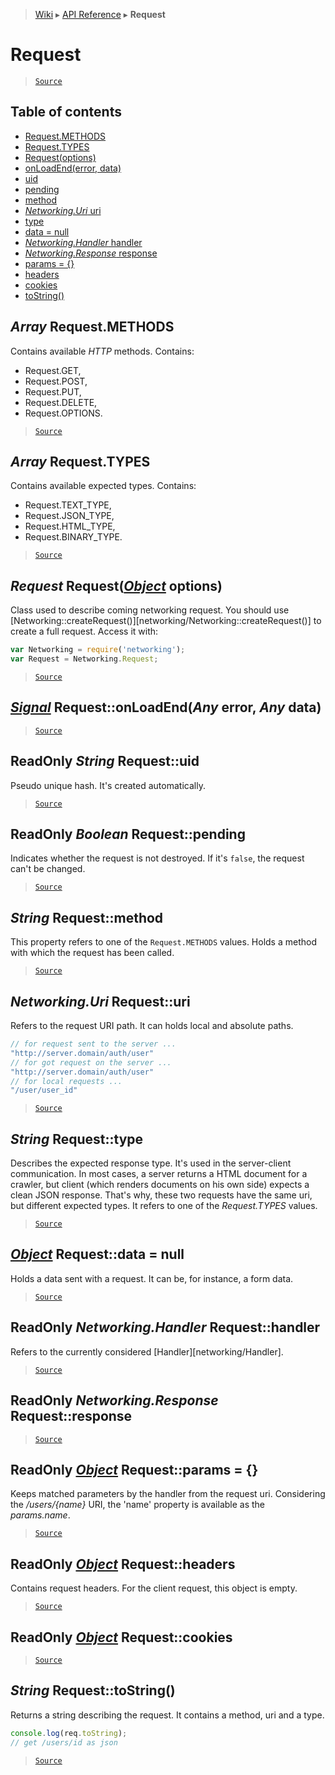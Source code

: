 > [Wiki](Home) ▸ [API Reference](API-Reference) ▸ **Request**

Request
=======

> [`Source`](/Neft-io/neft/tree/master/src/networking/request.litcoffee#request)

## Table of contents
  * [Request.METHODS](#array-requestmethods)
  * [Request.TYPES](#array-requesttypes)
  * [Request(options)](#request-requestobject-options)
  * [onLoadEnd(error, data)](#signal-requestonloadendany-error-any-data)
  * [uid](#readonly-string-requestuid)
  * [pending](#readonly-boolean-requestpending)
  * [method](#string-requestmethod)
  * [*Networking.Uri* uri](#networkinguri-requesturi)
  * [type](#string-requesttype)
  * [data = null](#object-requestdata--null)
  * [*Networking.Handler* handler](#readonly-networkinghandler-requesthandler)
  * [*Networking.Response* response](#readonly-networkingresponse-requestresponse)
  * [params = {}](#readonly-object-requestparams--)
  * [headers](#readonly-object-requestheaders)
  * [cookies](#readonly-object-requestcookies)
  * [toString()](#string-requesttostring)

*Array* Request.METHODS
-----------------------

Contains available *HTTP* methods.
Contains:
 - Request.GET,
 - Request.POST,
 - Request.PUT,
 - Request.DELETE,
 - Request.OPTIONS.

> [`Source`](/Neft-io/neft/tree/master/src/networking/request.litcoffee#array-requestmethods)

*Array* Request.TYPES
---------------------

Contains available expected types.
Contains:
 - Request.TEXT_TYPE,
 - Request.JSON_TYPE,
 - Request.HTML_TYPE,
 - Request.BINARY_TYPE.

> [`Source`](/Neft-io/neft/tree/master/src/networking/request.litcoffee#array-requesttypes)

*Request* Request([*Object*](/Neft-io/neft/wiki/Utils-API.md#boolean-isobjectany-value) options)
-----------------------------------

Class used to describe coming networking request.
You should use [Networking::createRequest()][networking/Networking::createRequest()]
to create a full request.
Access it with:
```javascript
var Networking = require('networking');
var Request = Networking.Request;
```

> [`Source`](/Neft-io/neft/tree/master/src/networking/request.litcoffee#request-requestobject-options)

[*Signal*](/Neft-io/neft/wiki/Signal-API.md#class-signal) Request::onLoadEnd(*Any* error, *Any* data)
----------------------------------------------------

> [`Source`](/Neft-io/neft/tree/master/src/networking/request.litcoffee#signal-requestonloadendany-error-any-data)

ReadOnly *String* Request::uid
------------------------------

Pseudo unique hash. It's created automatically.

> [`Source`](/Neft-io/neft/tree/master/src/networking/request.litcoffee#readonly-string-requestuid)

ReadOnly *Boolean* Request::pending
-----------------------------------

Indicates whether the request is not destroyed.
If it's `false`, the request can't be changed.

> [`Source`](/Neft-io/neft/tree/master/src/networking/request.litcoffee#readonly-boolean-requestpending)

*String* Request::method
------------------------

This property refers to one of the `Request.METHODS` values.
Holds a method with which the request has been called.

> [`Source`](/Neft-io/neft/tree/master/src/networking/request.litcoffee#string-requestmethod)

*Networking.Uri* Request::uri
-----------------------------

Refers to the request URI path.
It can holds local and absolute paths.
```javascript
// for request sent to the server ...
"http://server.domain/auth/user"
// for got request on the server ...
"http://server.domain/auth/user"
// for local requests ...
"/user/user_id"
```

> [`Source`](/Neft-io/neft/tree/master/src/networking/request.litcoffee#networkinguri-requesturi)

*String* Request::type
----------------------

Describes the expected response type.
It's used in the server-client communication.
In most cases, a server returns a HTML document for a crawler, but client
(which renders documents on his own side) expects a clean JSON response.
That's why, these two requests have the same uri, but different expected types.
It refers to one of the *Request.TYPES* values.

> [`Source`](/Neft-io/neft/tree/master/src/networking/request.litcoffee#string-requesttype)

[*Object*](/Neft-io/neft/wiki/Utils-API.md#boolean-isobjectany-value) Request::data = null
-----------------------------

Holds a data sent with a request.
It can be, for instance, a form data.

> [`Source`](/Neft-io/neft/tree/master/src/networking/request.litcoffee#object-requestdata--null)

ReadOnly *Networking.Handler* Request::handler
----------------------------------------------

Refers to the currently considered [Handler][networking/Handler].

> [`Source`](/Neft-io/neft/tree/master/src/networking/request.litcoffee#readonly-networkinghandler-requesthandler)

ReadOnly *Networking.Response* Request::response
------------------------------------------------

> [`Source`](/Neft-io/neft/tree/master/src/networking/request.litcoffee#readonly-networkingresponse-requestresponse)

ReadOnly [*Object*](/Neft-io/neft/wiki/Utils-API.md#boolean-isobjectany-value) Request::params = {}
--------------------------------------

Keeps matched parameters by the handler from the request uri.
Considering the */users/{name}* URI,
the 'name' property is available as the *params.name*.

> [`Source`](/Neft-io/neft/tree/master/src/networking/request.litcoffee#readonly-object-requestparams--)

ReadOnly [*Object*](/Neft-io/neft/wiki/Utils-API.md#boolean-isobjectany-value) Request::headers
----------------------------------

Contains request headers.
For the client request, this object is empty.

> [`Source`](/Neft-io/neft/tree/master/src/networking/request.litcoffee#readonly-object-requestheaders)

ReadOnly [*Object*](/Neft-io/neft/wiki/Utils-API.md#boolean-isobjectany-value) Request::cookies
----------------------------------

> [`Source`](/Neft-io/neft/tree/master/src/networking/request.litcoffee#readonly-object-requestcookies)

*String* Request::toString()
----------------------------

Returns a string describing the request.
It contains a method, uri and a type.
```javascript
console.log(req.toString);
// get /users/id as json
```

> [`Source`](/Neft-io/neft/tree/master/src/networking/request.litcoffee#string-requesttostring)

